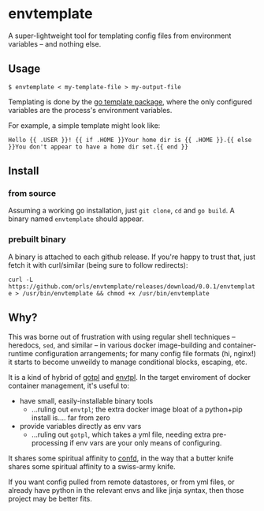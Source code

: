 # envtemplate

A super-lightweight tool for templating config files from environment variables – and nothing else.

## Usage

`$ envtemplate < my-template-file > my-output-file`

Templating is done by the [go template package](https://golang.org/pkg/text/template/), where the only configured variables are the process's environment variables.

For example, a simple template might look like:

```
Hello {{ .USER }}! {{ if .HOME }}Your home dir is {{ .HOME }}.{{ else }}You don't appear to have a home dir set.{{ end }}
```
## Install

### from source

Assuming a working go installation, just  `git clone`, `cd` and `go build`. A binary named `envtemplate` should appear.

### prebuilt binary

A binary is attached to each github release. If you're happy to trust that, just fetch it with curl/similar (being sure to follow redirects):

`curl -L https://github.com/orls/envtemplate/releases/download/0.0.1/envtemplate > /usr/bin/envtemplate && chmod +x /usr/bin/envtemplate`

## Why?

This was borne out of frustration with using regular shell techniques – heredocs, `sed`, and similar – in various docker image-building and container-runtime configuration arrangements; for many config file formats (hi, nginx!) it starts to become unweildy to manage conditional blocks, escaping, etc.

It is a kind of hybrid of [gotpl](https://github.com/tsg/gotpl) and [envtpl](https://github.com/andreasjansson/envtpl). In the target enviroment of docker container management, it's useful to:

- have small, easily-installable binary tools
    - ...ruling out `envtpl`; the extra docker image bloat of a python+pip install is.... far from zero
- provide variables directly as env vars
    - ...ruling out `gotpl`, which takes a yml file, needing extra pre-processing if env vars are your only means of configuring.

It shares some spiritual affinity to [confd](https://github.com/kelseyhightower/confd), in the way that a butter knife shares some spiritual affinity to a swiss-army knife.

If you want config pulled from remote datastores, or from yml files, or already have python in the relevant envs and like jinja syntax, then those project may be better fits.
